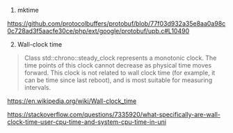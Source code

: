 1. mktime

https://github.com/protocolbuffers/protobuf/blob/77f03d932a35e8aa0a98c0c728ad3f5aacfe30ce/php/ext/google/protobuf/upb.c#L10490

2. Wall-clock time

>Class std::chrono::steady_clock represents a monotonic clock. The time points of this clock cannot decrease as physical time moves forward. This clock is not related to wall clock time (for example, it can be time since last reboot), and is most suitable for measuring intervals.

https://en.wikipedia.org/wiki/Wall-clock_time

https://stackoverflow.com/questions/7335920/what-specifically-are-wall-clock-time-user-cpu-time-and-system-cpu-time-in-uni

